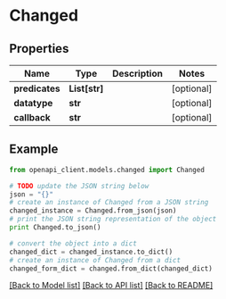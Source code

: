 # Changed


## Properties

Name | Type | Description | Notes
------------ | ------------- | ------------- | -------------
**predicates** | **List[str]** |  | [optional] 
**datatype** | **str** |  | [optional] 
**callback** | **str** |  | [optional] 

## Example

```python
from openapi_client.models.changed import Changed

# TODO update the JSON string below
json = "{}"
# create an instance of Changed from a JSON string
changed_instance = Changed.from_json(json)
# print the JSON string representation of the object
print Changed.to_json()

# convert the object into a dict
changed_dict = changed_instance.to_dict()
# create an instance of Changed from a dict
changed_form_dict = changed.from_dict(changed_dict)
```
[[Back to Model list]](../README.md#documentation-for-models) [[Back to API list]](../README.md#documentation-for-api-endpoints) [[Back to README]](../README.md)


